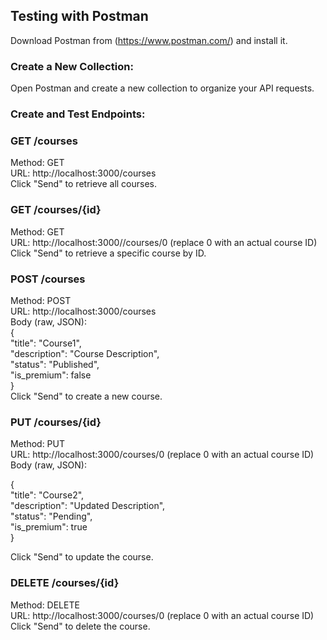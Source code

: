 ## Testing with Postman 


Download Postman from (https://www.postman.com/) and install it.

### Create a New Collection:

Open Postman and create a new collection to organize your API requests.

### Create and Test Endpoints:

### GET /courses

Method: GET <br>
URL: http://localhost:3000/courses <br>
Click "Send" to retrieve all courses. <br>

### GET /courses/{id}

Method: GET <br>
URL: http://localhost:3000//courses/0 (replace 0 with an actual course ID) <br>
Click "Send" to retrieve a specific course by ID. <br>

### POST /courses

Method: POST <br>
URL: http://localhost:3000/courses <br>
Body (raw, JSON): <br>
{ <br>
  "title": "Course1", <br>
  "description": "Course Description", <br>
  "status": "Published", <br>
  "is_premium": false <br>
} <br>
Click "Send" to create a new course. <br>

### PUT /courses/{id}

Method: PUT <br>
URL: http://localhost:3000/courses/0 (replace 0 with an actual course ID) <br>
Body (raw, JSON): <br>

{ <br>
  "title": "Course2", <br>
  "description": "Updated Description", <br>
  "status": "Pending", <br>
  "is_premium": true <br>
} <br>

Click "Send" to update the course. <br>

### DELETE /courses/{id} 

Method: DELETE <br>
URL: http://localhost:3000/courses/0 (replace 0 with an actual course ID) <br>
Click "Send" to delete the course. <br>



